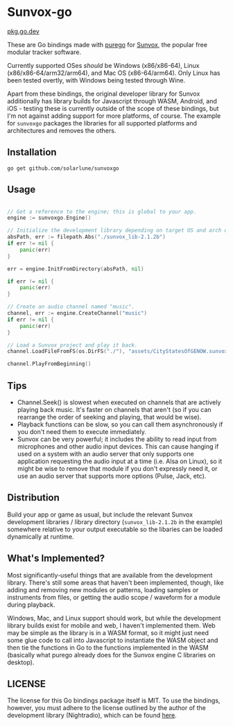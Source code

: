 # Sunvox-go

[pkg.go.dev](https://pkg.go.dev/github.com/solarlune/sunvoxgo)

These are Go bindings made with [purego](https://github.com/ebitengine/purego) for [Sunvox](https://warmplace.ru/soft/sunvox/), the popular free modular tracker software.

Currently supported OSes _should_ be Windows (x86/x86-64), Linux (x86/x86-64/arm32/arm64), and Mac OS (x86-64/arm64). Only Linux has been tested overtly, with Windows being tested through Wine.

Apart from these bindings, the original developer library for Sunvox additionally has library builds for Javascript through WASM, Android, and iOS - testing these is currently outside of the scope of these bindings, but I'm not against adding support for more platforms, of course. The example for `sunvoxgo` packages the libraries for all supported platforms and architectures and removes the others.

## Installation

`go get github.com/solarlune/sunvoxgo`

## Usage

```go

// Get a reference to the engine; this is global to your app.
engine := sunvoxgo.Engine()

// Initialize the development library depending on target OS and arch using the library base directory.
absPath, err := filepath.Abs("./sunvox_lib-2.1.2b")
if err != nil {
    panic(err)
}

err = engine.InitFromDirectory(absPath, nil)

if err != nil {
    panic(err)
}

// Create an audio channel named "music".
channel, err := engine.CreateChannel("music")
if err != nil {
    panic(err)
}

// Load a Sunvox project and play it back.
channel.LoadFileFromFS(os.DirFS("./"), "assets/CityStatesOfGENOW.sunvox")

channel.PlayFromBeginning()

```

## Tips

- Channel.Seek() is slowest when executed on channels that are actively playing back music. It's faster on channels that aren't (so if you can rearrange the order of seeking and playing, that would be wise).
- Playback functions can be slow, so you can call them asynchronously if you don't need them to execute immediately.
- Sunvox can be very powerful; it includes the ability to read input from microphones and other audio input devices. This can cause hanging if used on a system with an audio server that only supports one application requesting the audio input at a time (i.e. Alsa on Linux), so it might be wise to remove that module if you don't expressly need it, or use an audio server that supports more options (Pulse, Jack, etc).

## Distribution

Build your app or game as usual, but include the relevant Sunvox development libraries / library directory (`sunvox_lib-2.1.2b` in the example) somewhere relative to your output executable so the libaries can be loaded dynamically at runtime.

## What's Implemented?

Most significantly-useful things that are available from the development library. There's still some areas that haven't been implemented, though, like adding and removing new modules or patterns, loading samples or instruments from files, or getting the audio scope / waveform for a module during playback.

Windows, Mac, and Linux support should work, but while the development library builds exist for mobile and web, I haven't implemented them. Web may be simple as the library is in a WASM format, so it might just need some glue code to call into Javascript to instantiate the WASM object and then tie the functions in Go to the functions implemented in the WASM (basically what purego already does for the Sunvox engine C libraries on desktop).

## LICENSE

The license for this Go bindings package itself is MIT. To use the bindings, however, you must adhere to the license outlined by the author of the development library (Nightradio), which can be found [here](example/sunvox_lib-2.1.2b/docs/license/LICENSE.txt).
